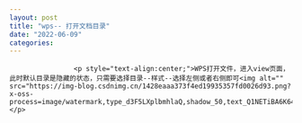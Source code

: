 ```yaml
---
layout: post
title: "wps-- 打开文档目录"
date: "2022-06-09"
categories: 
---
```


                    <p style="text-align:center;">WPS打开文件，进入view页面，此时默认目录是隐藏的状态，只需要选择目录--样式--选择左侧或者右侧即可<img alt="" src="https://img-blog.csdnimg.cn/1428eaaa373f4ed19935357fd0026d93.png?x-oss-process=image/watermark,type_d3F5LXplbmhlaQ,shadow_50,text_Q1NETiBA6K645aKo44Gu5bCP6J206J22,size_20,color_FFFFFF,t_70,g_se,x_16"></p> 
<p></p>
                
